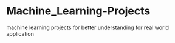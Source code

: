 # Machine_Learning-Projects
machine learning projects for better understanding for real world application
